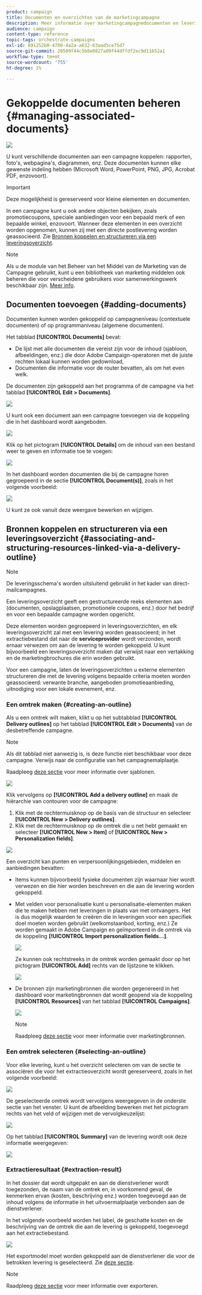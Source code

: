 ```yaml
---
product: campaign
title: Documenten en overzichten van de marketingcampagne
description: Meer informatie over marketingcampagnedocumenten en leveringscontouren
audience: campaign
content-type: reference
topic-tags: orchestrate-campaigns
exl-id: 891252b0-4700-4a2a-a632-63aad5ce75d7
source-git-commit: 20509f44c5b8e0827a09f44dffdf2ec9d11652a1
workflow-type: tm+mt
source-wordcount: '755'
ht-degree: 1%

---
```


# Gekoppelde documenten beheren {#managing-associated-documents}

![](../../assets/common.svg)

U kunt verschillende documenten aan een campagne koppelen: rapporten, foto&#39;s, webpagina&#39;s, diagrammen, enz. Deze documenten kunnen elke gewenste indeling hebben (Microsoft Word, PowerPoint, PNG, JPG, Acrobat PDF, enzovoort).

>[!IMPORTANT]
>
>Deze mogelijkheid is gereserveerd voor kleine elementen en documenten.

In een campagne kunt u ook andere objecten bekijken, zoals promotiecoupons, speciale aanbiedingen voor een bepaald merk of een bepaalde winkel, enzovoort. Wanneer deze elementen in een overzicht worden opgenomen, kunnen zij met een directe postlevering worden geassocieerd. Zie [Bronnen koppelen en structureren via een leveringsoverzicht](#associating-and-structuring-resources-linked-via-a-delivery-outline).

>[!NOTE]
>
>Als u de module van het Beheer van het Middel van de Marketing van de Campagne gebruikt, kunt u een bibliotheek van marketing middelen ook beheren die voor verscheidene gebruikers voor samenwerkingswerk beschikbaar zijn. [Meer info](../../mrm/using/managing-marketing-resources.md).

## Documenten toevoegen {#adding-documents}

Documenten kunnen worden gekoppeld op campagneniveau (contextuele documenten) of op programmaniveau (algemene documenten).

Het tabblad **[!UICONTROL Documents]** bevat:

* De lijst met alle documenten die vereist zijn voor de inhoud (sjabloon, afbeeldingen, enz.) die door Adobe Campaign-operatoren met de juiste rechten lokaal kunnen worden gedownload,
* Documenten die informatie voor de router bevatten, als om het even welk.

De documenten zijn gekoppeld aan het programma of de campagne via het tabblad **[!UICONTROL Edit > Documents]**.

![](assets/s_ncs_user_op_add_document.png)

U kunt ook een document aan een campagne toevoegen via de koppeling die in het dashboard wordt aangeboden.

![](assets/add_a_document_in_op.png)

Klik op het pictogram **[!UICONTROL Details]** om de inhoud van een bestand weer te geven en informatie toe te voegen:

![](assets/s_ncs_user_op_add_document_details.png)

In het dashboard worden documenten die bij de campagne horen gegroepeerd in de sectie **[!UICONTROL Document(s)]**, zoals in het volgende voorbeeld:

![](assets/s_ncs_user_op_edit_document.png)

U kunt ze ook vanuit deze weergave bewerken en wijzigen.

## Bronnen koppelen en structureren via een leveringsoverzicht {#associating-and-structuring-resources-linked-via-a-delivery-outline}

>[!NOTE]
>
>De leveringsschema&#39;s worden uitsluitend gebruikt in het kader van direct-mailcampagnes.

Een leveringsoverzicht geeft een gestructureerde reeks elementen aan (documenten, opslagplaatsen, promotionele coupons, enz.) door het bedrijf en voor een bepaalde campagne worden opgericht.

Deze elementen worden gegroepeerd in leveringsoverzichten, en elk leveringsoverzicht zal met een levering worden geassocieerd; in het extractiebestand dat naar de **serviceprovider** wordt verzonden, wordt ernaar verwezen om aan de levering te worden gekoppeld. U kunt bijvoorbeeld een leveringsoverzicht maken dat verwijst naar een vertakking en de marketingbrochures die erin worden gebruikt.

Voor een campagne, laten de leveringsoverzichten u externe elementen structureren die met de levering volgens bepaalde criteria moeten worden geassocieerd: verwante branche, aangeboden promotieaanbieding, uitnodiging voor een lokale evenement, enz.

### Een omtrek maken {#creating-an-outline}

Als u een omtrek wilt maken, klikt u op het subtabblad **[!UICONTROL Delivery outlines]** op het tabblad **[!UICONTROL Edit > Documents]** van de desbetreffende campagne.

>[!NOTE]
>
>Als dit tabblad niet aanwezig is, is deze functie niet beschikbaar voor deze campagne. Verwijs naar de configuratie van het campagnemalplaatje.
>   
>Raadpleeg [deze sectie](../../campaign/using/marketing-campaign-templates.md#campaign-templates) voor meer informatie over sjablonen.

![](assets/s_ncs_user_op_composition_link.png)

Klik vervolgens op **[!UICONTROL Add a delivery outline]** en maak de hiërarchie van contouren voor de campagne:

1. Klik met de rechtermuisknop op de basis van de structuur en selecteer **[!UICONTROL New > Delivery outlines]**.
1. Klik met de rechtermuisknop op de omtrek die u net hebt gemaakt en selecteer **[!UICONTROL New > Item]** of **[!UICONTROL New > Personalization fields]**.

![](assets/s_ncs_user_op_add_composition.png)

Een overzicht kan punten en verpersoonlijkingsgebieden, middelen en aanbiedingen bevatten:

* Items kunnen bijvoorbeeld fysieke documenten zijn waarnaar hier wordt verwezen en die hier worden beschreven en die aan de levering worden gekoppeld.
* Met velden voor personalisatie kunt u personalisatie-elementen maken die te maken hebben met leveringen in plaats van met ontvangers. Het is dus mogelijk waarden te creëren die in leveringen voor een specifiek doel moeten worden gebruikt (welkomstaanbod, korting, enz.) Ze worden gemaakt in Adobe Campaign en geïmporteerd in de omtrek via de koppeling **[!UICONTROL Import personalization fields...]**.

   ![](assets/s_ncs_user_op_add_composition_field.png)

   Ze kunnen ook rechtstreeks in de omtrek worden gemaakt door op het pictogram **[!UICONTROL Add]** rechts van de lijstzone te klikken.

   ![](assets/s_ncs_user_op_add_composition_field_button.png)

* De bronnen zijn marketingbronnen die worden gegenereerd in het dashboard voor marketingbronnen dat wordt geopend via de koppeling **[!UICONTROL Resources]** van het tabblad **[!UICONTROL Campaigns]**.

   ![](assets/s_ncs_user_mkg_resource_ovv.png)

   >[!NOTE]
   >
   >Raadpleeg [deze sectie](../../mrm/using/managing-marketing-resources.md) voor meer informatie over marketingbronnen.

### Een omtrek selecteren {#selecting-an-outline}

Voor elke levering, kunt u het overzicht selecteren om van de sectie te associëren die voor het extractieoverzicht wordt gereserveerd, zoals in het volgende voorbeeld:

![](assets/s_ncs_user_op_select_composition.png)

De geselecteerde omtrek wordt vervolgens weergegeven in de onderste sectie van het venster. U kunt de afbeelding bewerken met het pictogram rechts van het veld of wijzigen met de vervolgkeuzelijst:

![](assets/s_ncs_user_op_select_composition_b.png)

Op het tabblad **[!UICONTROL Summary]** van de levering wordt ook deze informatie weergegeven:

![](assets/s_ncs_user_op_select_composition_c.png)

### Extractieresultaat {#extraction-result}

In het dossier dat wordt uitgepakt en aan de dienstverlener wordt toegezonden, de naam van de omtrek en, in voorkomend geval, de kenmerken ervan (kosten, beschrijving enz.) worden toegevoegd aan de inhoud volgens de informatie in het uitvoermalplaatje verbonden aan de dienstverlener.

In het volgende voorbeeld worden het label, de geschatte kosten en de beschrijving van de omtrek die aan de levering is gekoppeld, toegevoegd aan het extractiebestand.

![](assets/s_ncs_user_op_composition_in_export_template.png)

Het exportmodel moet worden gekoppeld aan de dienstverlener die voor de betrokken levering is geselecteerd. Zie [deze sectie](../../campaign/using/providers--stocks-and-budgets.md#creating-service-providers-and-their-cost-structures).

>[!NOTE]
>
>Raadpleeg [deze sectie](../../platform/using/get-started-data-import-export.md) voor meer informatie over exporteren.
